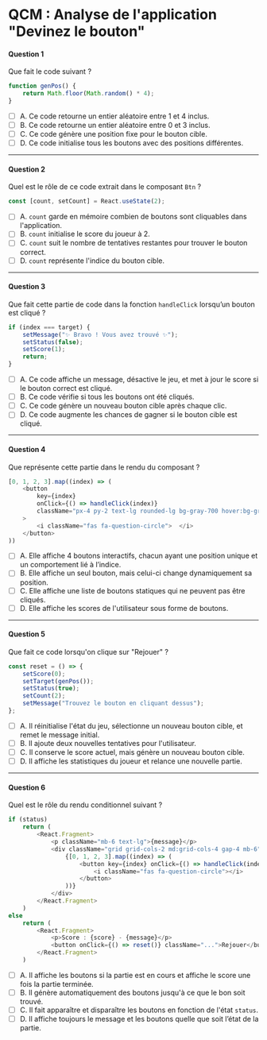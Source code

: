 # QCM : Analyse de l'application "Devinez le bouton"

#### **Question 1**  
Que fait le code suivant ?

```javascript
function genPos() {
    return Math.floor(Math.random() * 4);
}
```

- [ ] A. Ce code retourne un entier aléatoire entre 1 et 4 inclus.  
- [ ] B. Ce code retourne un entier aléatoire entre 0 et 3 inclus.  
- [ ] C. Ce code génère une position fixe pour le bouton cible.  
- [ ] D. Ce code initialise tous les boutons avec des positions différentes.

---

#### **Question 2**  
Quel est le rôle de ce code extrait dans le composant `Btn` ?

```javascript
const [count, setCount] = React.useState(2);
```

- [ ] A. `count` garde en mémoire combien de boutons sont cliquables dans l'application.  
- [ ] B. `count` initialise le score du joueur à 2.  
- [ ] C. `count` suit le nombre de tentatives restantes pour trouver le bouton correct.  
- [ ] D. `count` représente l'indice du bouton cible.

---

#### **Question 3**  
Que fait cette partie de code dans la fonction `handleClick` lorsqu’un bouton est cliqué ?  

```javascript
if (index === target) {
    setMessage("✨ Bravo ! Vous avez trouvé ✨");
    setStatus(false);
    setScore(1);
    return;
}
```

- [ ] A. Ce code affiche un message, désactive le jeu, et met à jour le score si le bouton correct est cliqué.  
- [ ] B. Ce code vérifie si tous les boutons ont été cliqués.  
- [ ] C. Ce code génère un nouveau bouton cible après chaque clic.  
- [ ] D. Ce code augmente les chances de gagner si le bouton cible est cliqué.

---

#### **Question 4**  
Que représente cette partie dans le rendu du composant ?

```javascript
[0, 1, 2, 3].map((index) => (
    <button
        key={index}
        onClick={() => handleClick(index)}
        className="px-4 py-2 text-lg rounded-lg bg-gray-700 hover:bg-gray-800"
    >
        <i className="fas fa-question-circle">  </i>
    </button>
))
```

- [ ] A. Elle affiche 4 boutons interactifs, chacun ayant une position unique et un comportement lié à l’indice.  
- [ ] B. Elle affiche un seul bouton, mais celui-ci change dynamiquement sa position.  
- [ ] C. Elle affiche une liste de boutons statiques qui ne peuvent pas être cliqués.  
- [ ] D. Elle affiche les scores de l'utilisateur sous forme de boutons.

---

#### **Question 5**  
Que fait ce code lorsqu'on clique sur "Rejouer" ?  

```javascript
const reset = () => {
    setScore(0);
    setTarget(genPos());
    setStatus(true);
    setCount(2);
    setMessage("Trouvez le bouton en cliquant dessus");
};
```

- [ ] A. Il réinitialise l'état du jeu, sélectionne un nouveau bouton cible, et remet le message initial.  
- [ ] B. Il ajoute deux nouvelles tentatives pour l'utilisateur.  
- [ ] C. Il conserve le score actuel, mais génère un nouveau bouton cible.  
- [ ] D. Il affiche les statistiques du joueur et relance une nouvelle partie.

---

#### **Question 6**  
Quel est le rôle du rendu conditionnel suivant ?

```javascript
if (status)
    return (
        <React.Fragment>
            <p className="mb-6 text-lg">{message}</p>
            <div className="grid grid-cols-2 md:grid-cols-4 gap-4 mb-6">
                {[0, 1, 2, 3].map((index) => (
                    <button key={index} onClick={() => handleClick(index)} className="...">
                        <i className="fas fa-question-circle"></i>
                    </button>
                ))}
            </div>
        </React.Fragment>
    )
else
    return (
        <React.Fragment>
            <p>Score : {score} - {message}</p>
            <button onClick={() => reset()} className="...">Rejouer</button>
        </React.Fragment>
    )
```

- [ ] A. Il affiche les boutons si la partie est en cours et affiche le score une fois la partie terminée.  
- [ ] B. Il génère automatiquement des boutons jusqu'à ce que le bon soit trouvé.  
- [ ] C. Il fait apparaître et disparaître les boutons en fonction de l'état `status`.  
- [ ] D. Il affiche toujours le message et les boutons quelle que soit l’état de la partie.
